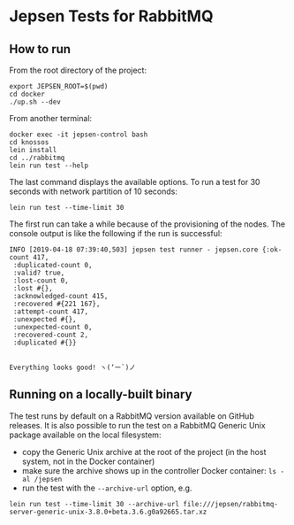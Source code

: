 # Jepsen Tests for RabbitMQ


## How to run

From the root directory of the project:

```
export JEPSEN_ROOT=$(pwd)
cd docker
./up.sh --dev
```

From another terminal:

```
docker exec -it jepsen-control bash
cd knossos
lein install
cd ../rabbitmq
lein run test --help
```

The last command displays the available options. To run a test for 30 seconds with network partition of 10 seconds:

```
lein run test --time-limit 30
```

The first run can take a while because of the provisioning of the nodes. The console output is like the following if the
run is successful:

```
INFO [2019-04-18 07:39:40,503] jepsen test runner - jepsen.core {:ok-count 417,
 :duplicated-count 0,
 :valid? true,
 :lost-count 0,
 :lost #{},
 :acknowledged-count 415,
 :recovered #{221 167},
 :attempt-count 417,
 :unexpected #{},
 :unexpected-count 0,
 :recovered-count 2,
 :duplicated #{}}


Everything looks good! ヽ(‘ー`)ノ
```

## Running on a locally-built binary

The test runs by default on a RabbitMQ version available on GitHub releases. It is also possible to run the test
on a RabbitMQ Generic Unix package available on the local filesystem:

 * copy the Generic Unix archive at the root of the project (in the host system, not in the Docker container)
 * make sure the archive shows up in the controller Docker container: `ls -al /jepsen`
 * run the test with the `--archive-url` option, e.g.

 ```
 lein run test --time-limit 30 --archive-url file:///jepsen/rabbitmq-server-generic-unix-3.8.0+beta.3.6.g0a92665.tar.xz
 ```
